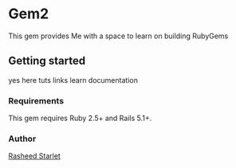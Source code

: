# Gem2

This gem provides
Me with a space
to learn on 
building RubyGems

## Getting started

yes here
tuts
links
learn
documentation

### Requirements

This gem requires Ruby 2.5+ and Rails 5.1+.

### Author
[Rasheed Starlet](https://rasheedstarlet.com)